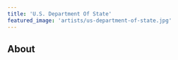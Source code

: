 ```yaml
---
title: 'U.S. Department Of State'
featured_image: 'artists/us-department-of-state.jpg'
---
```


## About


